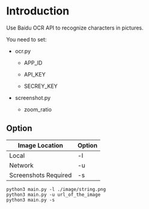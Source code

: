 # Introduction
Use Baidu OCR API to recognize characters in pictures.

You need to set:

  + ocr.py

    - APP_ID

    - API_KEY

    - SECREY_KEY

  + screenshot.py

    - zoom_ratio

## Option

| Image Location | Option |
| -------------- | ------ |
| Local | -l |
| Network | -u |
| Screenshots Required | -s |

```
python3 main.py -l ./image/string.png
python3 main.py -u url_of_the_image
python3 main.py -s
```